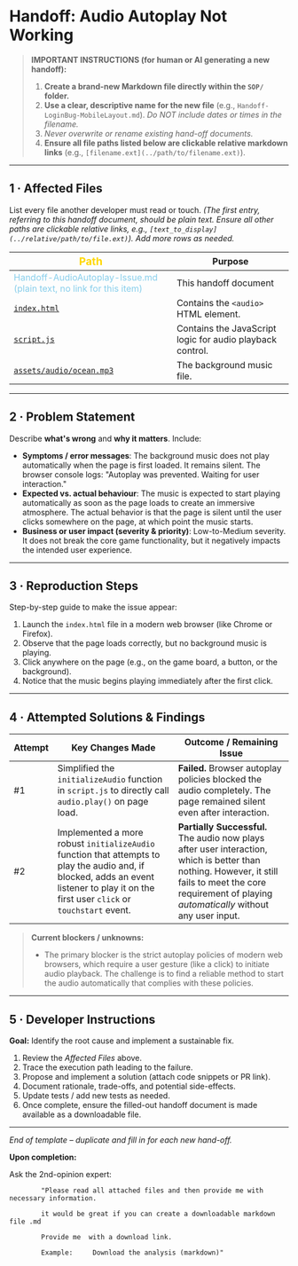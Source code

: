 # Handoff: Audio Autoplay Not Working

> **IMPORTANT INSTRUCTIONS (for human or AI generating a new handoff):**
>
> 1.  **Create a brand-new Markdown file directly within the `SOP/` folder.**
> 2.  **Use a clear, descriptive name for the new file** (e.g., `Handoff-LoginBug-MobileLayout.md`).
>     _Do NOT include dates or times in the filename._
> 3.  _Never overwrite or rename existing hand-off documents._
> 4.  **Ensure all file paths listed below are clickable relative markdown links** (e.g., `[filename.ext](../path/to/filename.ext)`).

---

## 1 · Affected Files

List every file another developer must read or touch. _(The first entry, referring to this handoff document, should be plain text. Ensure all other paths are clickable relative links, e.g., `[text_to_display](../relative/path/to/file.ext)`). Add more rows as needed._

| <span style="color: #FFD700; font-weight: bold; font-size: 1.2em;">Path</span>                                                                            | Purpose                     |
| ------------------------------------------------------------------------------- | --------------------------- |
| <span style="color: #87CEEB;">Handoff-AudioAutoplay-Issue.md (plain text, no link for this item)</span>          | This handoff document       |
| <span style="color: #87CEEB;">[`index.html`](../index.html)</span>                                 | Contains the `<audio>` HTML element. |
| <span style="color: #87CEEB;">[`script.js`](../script.js)</span>                                 | Contains the JavaScript logic for audio playback control. |
| <span style="color: #87CEEB;">[`assets/audio/ocean.mp3`](../assets/audio/ocean.mp3)</span>                       | The background music file. |

---

## 2 · Problem Statement

Describe **what's wrong** and **why it matters**. Include:

- **Symptoms / error messages**: The background music does not play automatically when the page is first loaded. It remains silent. The browser console logs: "Autoplay was prevented. Waiting for user interaction."
- **Expected vs. actual behaviour**: The music is expected to start playing automatically as soon as the page loads to create an immersive atmosphere. The actual behavior is that the page is silent until the user clicks somewhere on the page, at which point the music starts.
- **Business or user impact (severity & priority)**: Low-to-Medium severity. It does not break the core game functionality, but it negatively impacts the intended user experience.

---

## 3 · Reproduction Steps

Step-by-step guide to make the issue appear:

1. Launch the `index.html` file in a modern web browser (like Chrome or Firefox).
2. Observe that the page loads correctly, but no background music is playing.
3. Click anywhere on the page (e.g., on the game board, a button, or the background).
4. Notice that the music begins playing immediately after the first click.

---

## 4 · Attempted Solutions & Findings

| Attempt | Key Changes Made | Outcome / Remaining Issue |
| ------- | ---------------- | ------------------------- |
| #1      | Simplified the `initializeAudio` function in `script.js` to directly call `audio.play()` on page load. | **Failed.** Browser autoplay policies blocked the audio completely. The page remained silent even after interaction. |
| #2      | Implemented a more robust `initializeAudio` function that attempts to play the audio and, if blocked, adds an event listener to play it on the first user `click` or `touchstart` event. | **Partially Successful.** The audio now plays after user interaction, which is better than nothing. However, it still fails to meet the core requirement of playing *automatically* without any user input. |

> **Current blockers / unknowns:**
>
> - The primary blocker is the strict autoplay policies of modern web browsers, which require a user gesture (like a click) to initiate audio playback. The challenge is to find a reliable method to start the audio automatically that complies with these policies.

---

## 5 · Developer Instructions

**Goal:** Identify the root cause and implement a sustainable fix.

1. Review the _Affected Files_ above.
2. Trace the execution path leading to the failure.
3. Propose and implement a solution (attach code snippets or PR link).
4. Document rationale, trade-offs, and potential side-effects.
5. Update tests / add new tests as needed.
6. Once complete, ensure the filled-out handoff document is made available as a downloadable file.

---

_End of template – duplicate and fill in for each new hand-off._

**Upon completion:**

Ask the 2nd-opinion expert:

            "Please read all attached files and then provide me with necessary information.

            it would be great if you can create a downloadable markdown file .md

    		Provide me  with a download link.

            Example:     Download the analysis (markdown)"
